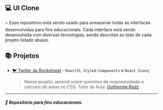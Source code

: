 ## :computer: UI Clone

:star: Esse repositório está sendo usado para armazenar todas as interfaces desenvolvidas para fins educacionais. Cada interface está sendo desenvolvida com diversas tecnologias, sendo descritas ao lado de cada projeto listado abaixo.

## :books: Projetos
- [:bird: Twiiter da Rocketseat](https://twitter-react-ui-clone.vercel.app/) - `ReactJS`, `Styled-Components` e `React Icons`;
  > Nesse projeto, aprendi sobre questões de responsividade e calculos de áreas no CSS. Tutor da Aula: [Guilherme Rodz](https://github.com/guilhermerodz)

---
##### :book: Repositório para fins educacionais.